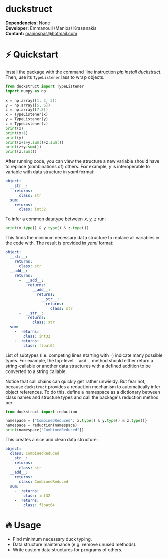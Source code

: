 # duckstruct

**Dependencies:** None<br/>
**Developer:** Emmanouil (Manios) Krasanakis<br/>
**Contant:** maniospas@hotmail.com

# :zap: Quickstart
Install the package with the command line instruction 
*pip install duckstruct*. Then, use its `TypeListener`
lass to wrap objects.


```python
from duckstruct import TypeListener
import numpy as np

x = np.array([1, 2, 3])
y = np.array([5, 6])
z = np.array([7.8])
x = TypeListener(x)
y = TypeListener(y)
z = TypeListener(z)
print(x)
print(x+1)
print(y)
print(x+1+y.sum()+z.sum())
print(z+y.sum())
print(z.sum())
```

After running code, you can view the structure a new variable 
should have to replace (combinations of) others. For example,
*y* is interoperable to variable with data structure in *yaml* format:

```yaml
object:
  __str__: 
    returns:
      class: str
  sum: 
    returns:
      class: int32
```

To infer a common datatype between *x, y, z* run:

```python
print(x.type() & y.type() & z.type())
```

This finds the minimum necessary data structure to replace
all variables in the code with. The result is provided 
in *yaml* format:

```yaml
object:
  __str__: 
    returns:
      class: str
  __add__: 
    returns:
      -  __add__: 
          returns:
            __add__: 
              returns:
                __str__: 
                  returns:
                    class: str
      -  __str__: 
          returns:
            class: str
  sum: 
    -  returns:
        class: int32
    -  returns:
        class: float64
```

List of subtypes (i.e. competing lines starting with `-`)
indicate many possible types. For example, the top-level
`__add__` method should either return a string-callable or
another data structures with a defined addition to be converted
to a string callable.

Notice that call chains can quickly get rather unwieldy. 
But fear not, because `duckstruct` provides a reduction 
mechanism to automatically infer object references. 
To do this, define a namespace as a 
dictionary between class names and structure types
and call the package's reduction method per:


```python
from duckstruct import reduction

namespace = {"CombinedReduced": x.type() & y.type() & z.type()}
namespace = reduction(namespace)
print(namespace["CombinedReduced"])
```

This creates a nice and clean data structure:

```yaml
object:
  class: CombinedReduced
  __str__: 
    returns:
      class: str
  __add__: 
    returns:
      class: CombinedReduced
  sum: 
    -  returns:
        class: int32
    -  returns:
        class: float64
```



# :fire: Usage
* Find minimum necessary duck typing.
* Data structure maintenance (e.g. remove unused methods).
* Write custom data structures for programs of others.
